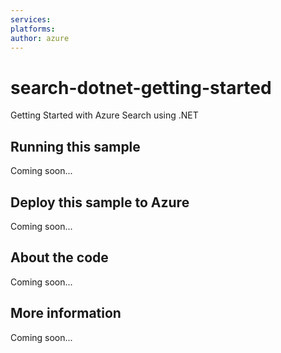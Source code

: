 ```yaml
---
services:
platforms:
author: azure
---
```


# search-dotnet-getting-started
Getting Started with Azure Search using .NET
## Running this sample
Coming soon...
## Deploy this sample to Azure
Coming soon...
## About the code
Coming soon...
## More information
Coming soon...
